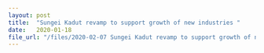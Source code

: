 ```yaml
---
layout: post
title:  "Sungei Kadut revamp to support growth of new industries "
date:   2020-01-18
file_url: "/files/2020-02-07 Sungei Kadut revamp to support growth of new industries.pdf"
---
```

